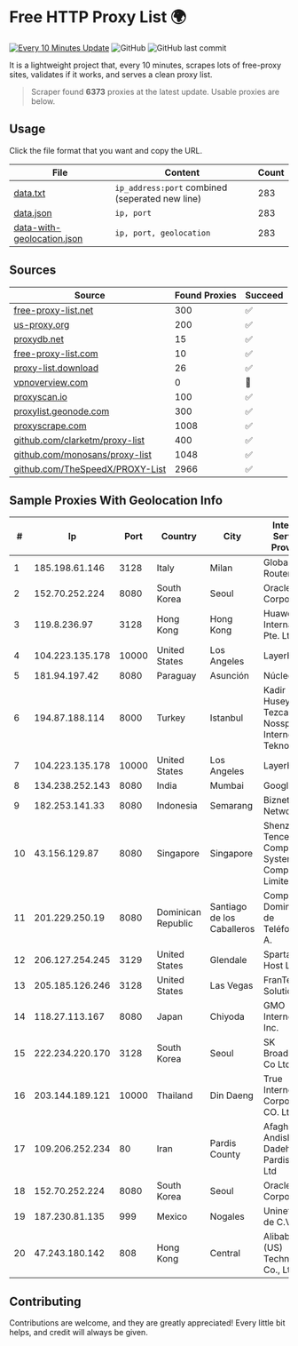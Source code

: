
# Free HTTP Proxy List 🌍

[![Every 10 Minutes Update](https://github.com/mertguvencli/http-proxy-list/actions/workflows/main.yml/badge.svg?branch=main)](https://github.com/mertguvencli/http-proxy-list/actions/workflows/main.yml)
![GitHub](https://img.shields.io/github/license/mertguvencli/http-proxy-list)
![GitHub last commit](https://img.shields.io/github/last-commit/mertguvencli/http-proxy-list)

It is a lightweight project that, every 10 minutes, scrapes lots of free-proxy sites, validates if it works, and serves a clean proxy list.


> Scraper found **6373** proxies at the latest update. Usable proxies are below.

## Usage

Click the file format that you want and copy the URL.


|File|Content|Count|
|----|-------|-----|
|[data.txt](https://raw.githubusercontent.com/mertguvencli/http-proxy-list/main/proxy-list/data.txt)|`ip_address:port` combined (seperated new line)|283|
|[data.json](https://raw.githubusercontent.com/mertguvencli/http-proxy-list/main/proxy-list/data.json)|`ip, port`|283|
|[data-with-geolocation.json](https://raw.githubusercontent.com/mertguvencli/http-proxy-list/main/proxy-list/data-with-geolocation.json)|`ip, port, geolocation`|283|

## Sources

|Source|Found Proxies|Succeed|
|------|-------------|-------|
|[free-proxy-list.net](https://free-proxy-list.net)|300|✅|
|[us-proxy.org](https://www.us-proxy.org)|200|✅|
|[proxydb.net](http://proxydb.net)|15|✅|
|[free-proxy-list.com](https://free-proxy-list.com/?page=&port=&type%5B%5D=http&type%5B%5D=https&up_time=0&search=Search)|10|✅|
|[proxy-list.download](https://www.proxy-list.download/HTTP)|26|✅|
|[vpnoverview.com](https://vpnoverview.com/privacy/anonymous-browsing/free-proxy-servers)|0|🚫|
|[proxyscan.io](https://www.proxyscan.io)|100|✅|
|[proxylist.geonode.com](https://proxylist.geonode.com/api/proxy-list?limit=300&page=1&sort_by=lastChecked&sort_type=desc&protocols=http,https)|300|✅|
|[proxyscrape.com](https://api.proxyscrape.com/v2/?request=displayproxies&protocol=http&timeout=10000&country=all&ssl=all&anonymity=all)|1008|✅|
|[github.com/clarketm/proxy-list](https://raw.githubusercontent.com/clarketm/proxy-list/master/proxy-list-raw.txt)|400|✅|
|[github.com/monosans/proxy-list](https://raw.githubusercontent.com/monosans/proxy-list/main/proxies/http.txt)|1048|✅|
|[github.com/TheSpeedX/PROXY-List](https://raw.githubusercontent.com/TheSpeedX/PROXY-List/master/http.txt)|2966|✅|


## Sample Proxies With Geolocation Info

|#|Ip|Port|Country|City|Internet Service Provider|
|-|--|----|-------|----|-------------------------|
|1|185.198.61.146|3128|Italy|Milan|Global Router LLC|
|2|152.70.252.224|8080|South Korea|Seoul|Oracle Corporation|
|3|119.8.236.97|3128|Hong Kong|Hong Kong|Huawei International Pte. Ltd.|
|4|104.223.135.178|10000|United States|Los Angeles|LayerHost|
|5|181.94.197.42|8080|Paraguay|Asunción|Núcleo S.A.|
|6|194.87.188.114|8000|Turkey|Istanbul|Kadir Huseyin Tezcan Nosspeed Internet Teknolojileri|
|7|104.223.135.178|10000|United States|Los Angeles|LayerHost|
|8|134.238.252.143|8080|India|Mumbai|Google LLC|
|9|182.253.141.33|8080|Indonesia|Semarang|Biznet Networks|
|10|43.156.129.87|8080|Singapore|Singapore|Shenzhen Tencent Computer Systems Company Limited|
|11|201.229.250.19|8080|Dominican Republic|Santiago de los Caballeros|Compañía Dominicana de Teléfonos S. A.|
|12|206.127.254.245|3129|United States|Glendale|Spartan Host Ltd|
|13|205.185.126.246|3128|United States|Las Vegas|FranTech Solutions|
|14|118.27.113.167|8080|Japan|Chiyoda|GMO Internet, Inc.|
|15|222.234.220.170|3128|South Korea|Seoul|SK Broadband Co Ltd|
|16|203.144.189.121|10000|Thailand|Din Daeng|True Internet Corporation CO. Ltd.|
|17|109.206.252.234|80|Iran|Pardis County|Afagh Andish Dadeh Pardis Co. Ltd|
|18|152.70.252.224|8080|South Korea|Seoul|Oracle Corporation|
|19|187.230.81.135|999|Mexico|Nogales|Uninet S.A. de C.V.|
|20|47.243.180.142|808|Hong Kong|Central|Alibaba (US) Technology Co., Ltd.|



## Contributing

Contributions are welcome, and they are greatly appreciated! Every
little bit helps, and credit will always be given.


